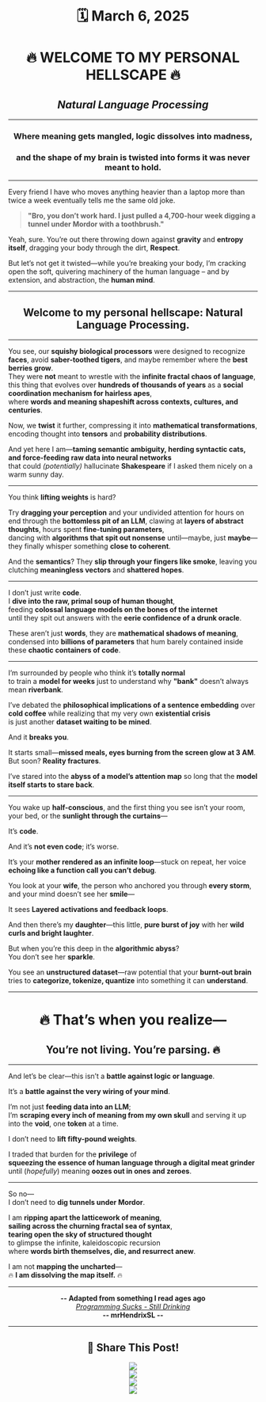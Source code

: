 <div align="center">

# 🗓 **March 6, 2025**  
# 🔥 **WELCOME TO MY PERSONAL HELLSCAPE** 🔥  
## *Natural Language Processing*  

---

### Where meaning gets **mangled**, logic dissolves into **madness**,  
### and the shape of my brain is twisted into forms it was never meant to hold.

</div>

---

Every friend I have who moves anything heavier than a laptop more than twice a week eventually tells me the same old joke.  

> **"Bro, you don’t work hard. I just pulled a 4,700-hour week digging a tunnel under Mordor with a toothbrush."**  

Yeah, sure. You’re out there throwing down against **gravity** and **entropy itself**, dragging your body through the dirt, **Respect**.  

But let’s not get it twisted—while you’re breaking your body, I’m cracking open the soft, quivering machinery of the human language – and by extension, and abstraction, the **human mind**.  

---

<div align="center">

## **Welcome to my personal hellscape: Natural Language Processing.**  

</div>

---

You see, our **squishy biological processors** were designed to recognize **faces**, avoid **saber-toothed tigers**, and maybe remember where the **best berries grow**.  
They were **not** meant to wrestle with the **infinite fractal chaos of language**, this thing that evolves over **hundreds of thousands of years** as a **social coordination mechanism for hairless apes**,  
where **words and meaning shapeshift across contexts, cultures, and centuries**.  

Now, we **twist** it further, compressing it into **mathematical transformations**, encoding thought into **tensors** and **probability distributions**.  

And yet here I am—**taming semantic ambiguity, herding syntactic cats, and force-feeding raw data into neural networks**  
that could *(potentially)* hallucinate **Shakespeare** if I asked them nicely on a warm sunny day.  

---

You think **lifting weights** is hard?  

Try **dragging your perception** and your undivided attention for hours on end through the **bottomless pit of an LLM**, clawing at **layers of abstract thoughts**, hours spent **fine-tuning parameters**,  
dancing with **algorithms that spit out nonsense** until—maybe, just **maybe**—they finally whisper something **close to coherent**.  

And the **semantics**? They **slip through your fingers like smoke**, leaving you clutching **meaningless vectors** and **shattered hopes**.  

---

I don’t just write **code**.  
I **dive into the raw, primal soup of human thought**,  
feeding **colossal language models on the bones of the internet**  
until they spit out answers with the **eerie confidence of a drunk oracle**.  

These aren’t just **words**, they are **mathematical shadows of meaning**,  
condensed into **billions of parameters** that hum barely contained inside these **chaotic containers of code**.  

---

I’m surrounded by people who think it’s **totally normal**  
to train a **model for weeks** just to understand why **"bank"** doesn’t always mean **riverbank**.  

I’ve debated the **philosophical implications of a sentence embedding** over **cold coffee** while realizing that my very own **existential crisis**  
is just another **dataset waiting to be mined**.  

And it **breaks you**.  

It starts small—**missed meals, eyes burning from the screen glow at 3 AM**.  
But soon? **Reality fractures**.  

I’ve stared into the **abyss of a model’s attention map** so long that the **model itself starts to stare back**.  

---

You wake up **half-conscious**, and the first thing you see isn’t your room, your bed, or the **sunlight through the curtains**—  

It’s **code**.  

And it’s **not even code**; it’s worse.  

It’s your **mother rendered as an infinite loop**—stuck on repeat, her voice **echoing like a function call you can’t debug**.  

You look at your **wife**, the person who anchored you through **every storm**, and your mind doesn’t see her **smile**—  

It sees **Layered activations and feedback loops**.  

And then there’s my **daughter**—this little, **pure burst of joy** with her **wild curls and bright laughter**.  

But when you’re this deep in the **algorithmic abyss**?  
You don’t see her **sparkle**.  

You see an **unstructured dataset**—raw potential that your **burnt-out brain**  
tries to **categorize, tokenize, quantize** into something it can **understand**.  

---

<div align="center">

# 🔥 **That’s when you realize—**  
## **You’re not living. You’re parsing.** 🔥  

</div>

---

And let’s be clear—this isn’t a **battle against logic or language**.  

It’s a **battle against the very wiring of your mind**.  

I’m not just **feeding data into an LLM**;  
I’m **scraping every inch of meaning from my own skull** and serving it up into the **void**, one **token** at a time.  

I don’t need to **lift fifty-pound weights**.  

I traded that burden for the **privilege** of  
**squeezing the essence of human language through a digital meat grinder**  
until (*hopefully*) meaning **oozes out in ones and zeroes**.  

---

So no—  
I don’t need to **dig tunnels under Mordor**.  

I am **ripping apart the latticework of meaning**,  
**sailing across the churning fractal sea of syntax**,  
**tearing open the sky of structured thought**  
to glimpse the infinite, kaleidoscopic recursion  
where **words birth themselves, die, and resurrect anew**.  

  I am not **mapping the uncharted**—  
  🔥 **I am dissolving the map itself.** 🔥


---


<div align="center">

**-- Adapted from something I read ages ago**  
[*Programming Sucks - Still Drinking*](https://www.stilldrinking.org/programming-sucks)  
**-- mrHendrixSL --**  

---

## **📢 Share This Post!**  
<a href="https://www.facebook.com/sharer/sharer.php?u=https://your-post-link-here" target="_blank"><img src="https://img.shields.io/badge/Facebook-%231877F2?style=for-the-badge&logo=facebook&logoColor=white"></a>  
<a href="https://twitter.com/intent/tweet?text=Check%20this%20out!&url=https://your-post-link-here" target="_blank"><img src="https://img.shields.io/badge/Twitter-%231DA1F2?style=for-the-badge&logo=twitter&logoColor=white"></a>  
<a href="https://www.linkedin.com/sharing/share-offsite/?url=https://your-post-link-here" target="_blank"><img src="https://img.shields.io/badge/LinkedIn-%230A66C2?style=for-the-badge&logo=linkedin&logoColor=white"></a>  
<a href="https://reddit.com/submit?url=https://your-post-link-here&title=Check%20this%20out!" target="_blank"><img src="https://img.shields.io/badge/Reddit-%23FF4500?style=for-the-badge&logo=reddit&logoColor=white"></a>  

</div>
